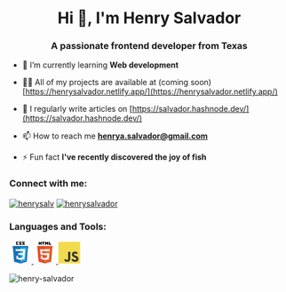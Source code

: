 <h1 align="center">Hi 👋, I'm Henry Salvador</h1>
<h3 align="center">A passionate frontend developer from Texas</h3>

- 🌱 I’m currently learning **Web development**

- 👨‍💻 All of my projects are available at (coming soon) [https://henrysalvador.netlify.app/](https://henrysalvador.netlify.app/)

- 📝 I regularly write articles on [https://salvador.hashnode.dev/](https://salvador.hashnode.dev/)

- 📫 How to reach me **henrya.salvador@gmail.com**

- ⚡ Fun fact **I've recently discovered the joy of fish**

<h3 align="left">Connect with me:</h3>
<p align="left">
<a href="https://twitter.com/henrysalv" target="blank"><img align="center" src="https://raw.githubusercontent.com/rahuldkjain/github-profile-readme-generator/master/src/images/icons/Social/twitter.svg" alt="henrysalv" height="30" width="40" /></a>
<a href="https://hashnode.com/henrysalvador" target="blank"><img align="center" src="https://raw.githubusercontent.com/rahuldkjain/github-profile-readme-generator/master/src/images/icons/Social/hashnode.svg" alt="henrysalvador" height="30" width="40" /></a>
</p>

<h3 align="left">Languages and Tools:</h3>
<p align="left"> <a href="https://www.w3schools.com/css/" target="_blank" rel="noreferrer"> <img src="https://raw.githubusercontent.com/devicons/devicon/master/icons/css3/css3-original-wordmark.svg" alt="css3" width="40" height="40"/> </a> <a href="https://www.w3.org/html/" target="_blank" rel="noreferrer"> <img src="https://raw.githubusercontent.com/devicons/devicon/master/icons/html5/html5-original-wordmark.svg" alt="html5" width="40" height="40"/> </a> <a href="https://developer.mozilla.org/en-US/docs/Web/JavaScript" target="_blank" rel="noreferrer"> <img src="https://raw.githubusercontent.com/devicons/devicon/master/icons/javascript/javascript-original.svg" alt="javascript" width="40" height="40"/> </a> </p>

<p><img align="center" src="https://github-readme-streak-stats.herokuapp.com/?user=henry-salvador&" alt="henry-salvador" /></p>
